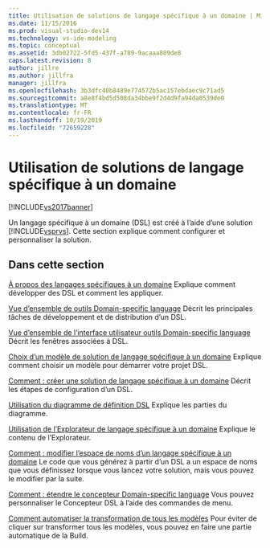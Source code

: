 ```yaml
---
title: Utilisation de solutions de langage spécifique à un domaine | Microsoft Docs
ms.date: 11/15/2016
ms.prod: visual-studio-dev14
ms.technology: vs-ide-modeling
ms.topic: conceptual
ms.assetid: 3db02722-5fd5-437f-a789-9acaaa809de8
caps.latest.revision: 8
author: jillre
ms.author: jillfra
manager: jillfra
ms.openlocfilehash: 3b3dfc40b8489e774572b5ac157ebdaec9c71ad5
ms.sourcegitcommit: a8e8f4bd5d508da34bbe9f2d4d9fa94da0539de0
ms.translationtype: MT
ms.contentlocale: fr-FR
ms.lasthandoff: 10/19/2019
ms.locfileid: "72659228"
---
```

# <a name="working-with-domain-specific-language-solutions"></a>Utilisation de solutions de langage spécifique à un domaine
[!INCLUDE[vs2017banner](../includes/vs2017banner.md)]

Un langage spécifique à un domaine (DSL) est créé à l’aide d’une solution [!INCLUDE[vsprvs](../includes/vsprvs-md.md)]. Cette section explique comment configurer et personnaliser la solution.

## <a name="in-this-section"></a>Dans cette section
 [À propos des langages spécifiques à un domaine](../modeling/about-domain-specific-languages.md) Explique comment développer des DSL et comment les appliquer.

 [Vue d’ensemble de outils Domain-specific language](../modeling/overview-of-domain-specific-language-tools.md) Décrit les principales tâches de développement et de distribution d’un DSL.

 [Vue d’ensemble de l’interface utilisateur outils Domain-specific language](../modeling/overview-of-the-domain-specific-language-tools-user-interface.md) Décrit les fenêtres associées à DSL.

 [Choix d’un modèle de solution de langage spécifique à un domaine](../modeling/choosing-a-domain-specific-language-solution-template.md) Explique comment choisir un modèle pour démarrer votre projet DSL.

 [Comment : créer une solution de langage spécifique à un domaine](../modeling/how-to-create-a-domain-specific-language-solution.md) Décrit les étapes de configuration d’un DSL.

 [Utilisation du diagramme de définition DSL](../modeling/working-with-the-dsl-definition-diagram.md) Explique les parties du diagramme.

 [Utilisation de l’Explorateur de langage spécifique à un domaine](../modeling/working-with-the-domain-specific-language-explorer.md) Explique le contenu de l’Explorateur.

 [Comment : modifier l’espace de noms d’un langage spécifique à un domaine](../modeling/how-to-change-the-namespace-of-a-domain-specific-language.md) Le code que vous générez à partir d’un DSL a un espace de noms que vous définissez lorsque vous lancez votre solution, mais vous pouvez le modifier par la suite.

 [Comment : étendre le concepteur Domain-specific language](../modeling/how-to-extend-the-domain-specific-language-designer.md) Vous pouvez personnaliser le Concepteur DSL à l’aide des commandes de menu.

 [Comment automatiser la transformation de tous les modèles](https://msdn.microsoft.com/b63cfe20-fe5e-47cc-9506-59b29bca768a) Pour éviter de cliquer sur transformer tous les modèles, vous pouvez en faire une partie automatique de la Build.
